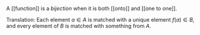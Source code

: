 A [[function]] is a *bijection* when it is both [[onto]] and [[one to one]].

Translation: Each element $a \in A$ is matched with a unique element $f(a) \in B$, and every element of $B$ is matched with something from $A$. 

